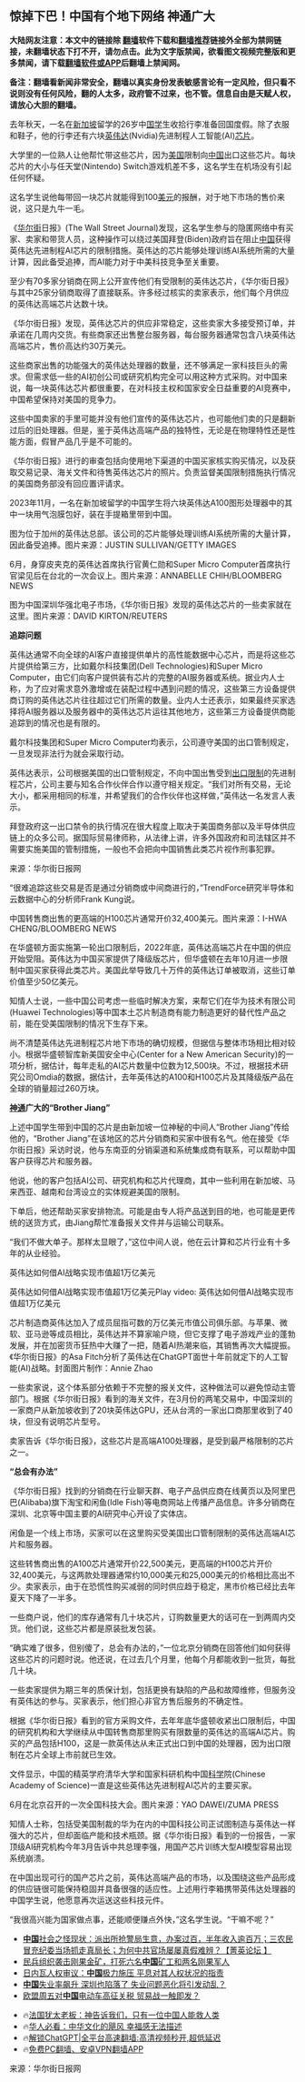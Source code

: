  <!-- 面包屑导航 --> <h2>惊掉下巴！中国有个地下网络 神通广大</h2> <p class="notice"><b>大陆网友注意：本文中的链接除 <a href="https://github.com/bannedbook/fanqiang" >翻墙</a>软件下载和<a href="https://github.com/killgcd/justmysocks/blob/master/README.md">翻墙推荐</a>链接外全部为禁网链接，未翻墙状态下打不开，请勿点击。此为文字版禁闻，欲看图文视频完整版和更多禁闻，请下载<a href="https://github.com/bannedbook/fanqiang">翻墙软件或APP</a>后翻墙上禁闻网。</p><p>备注：翻墙看新闻非常安全，翻墙以真实身份发表敏感言论有一定风险，但只看不说则没有任何风险，翻的人太多，政府管不过来，也不管。信息自由是天赋人权，请放心大胆的翻墙。</b></p>  <div class="entry"> <p>去年秋天，一名在<a href="https://www.bannedbook.org/bnews/tag/%e6%96%b0%e5%8a%a0%e5%9d%a1/" class="st_tag internal_tag" rel="tag" title="标签 新加坡 下的日志">新加坡</a>留学的26岁中<span class='wp_keywordlink'><a href="https://www.bannedbook.org/forum24/" title="国学传统文化禁书" target="_blank">国学</a></span>生收拾行李准备回国度假。除了衣服和鞋子，他的行李还有六块<a href="https://www.bannedbook.org/bnews/tag/%E8%8B%B1%E4%BC%9F%E8%BE%BE/" class="st_tag internal_tag" rel="tag" title="标签 英伟达 下的日志">英伟达</a>(Nvidia)先进制程人工智能(AI)<a href="https://www.bannedbook.org/bnews/tag/%E8%8A%AF%E7%89%87/" class="st_tag internal_tag" rel="tag" title="标签 芯片 下的日志">芯片</a>。</p> <p>大学里的一位熟人让他帮忙带这些芯片，因为<a href="https://www.bannedbook.org/bnews/tag/%e7%be%8e%e5%9b%bd/" class="st_tag internal_tag" rel="tag" title="标签 美国 下的日志">美国</a>限制向<span class='wp_keywordlink_affiliate'><a href="https://www.bannedbook.org/" title="中国" target="_blank">中国</a></span>出口这些芯片。每块芯片的大小与任天堂(Nintendo) Switch游戏机差不多，这名学生在机场没有引起任何怀疑。</p> <p>这名学生说他每带回一块芯片就能得到100<a href="https://www.bannedbook.org/bnews/tag/%e7%be%8e%e5%85%83/" class="st_tag internal_tag" rel="tag" title="标签 美元 下的日志">美元</a>的报酬，对于地下市场的售价来说，这只是九牛一毛。</p> <p>《<a href="https://www.bannedbook.org/bnews/tag/%e5%8d%8e%e5%b0%94%e8%a1%97/" class="st_tag internal_tag" rel="tag" title="标签 华尔街 下的日志">华尔街</a>日报》(The Wall Street Journal)发现，这名学生参与的隐匿网络中有买家、卖家和带货人员，这种操作可以绕过美国拜登(Biden)政府旨在阻止<a href="https://www.bannedbook.org/bnews/tag/%E4%B8%AD%E5%9B%BD/" class="st_tag internal_tag" rel="tag" title="标签 中国 下的日志">中国</a>获得英伟达先进制程AI芯片的限制措施。英伟达的芯片能够处理训练AI系统所需的大量计算，因此备受追捧，而AI能力对于中美科技竞争至关重要。</p> <p>至少有70多家分销商在网上公开宣传他们有受限制的英伟达芯片，《华尔街日报》与其中25家分销商取得了直接联系。许多经过核实的卖家表示，他们每个月供应的英伟达高端芯片达数十块。</p> <p>《华尔街日报》发现，英伟达芯片的供应非常稳定，这些卖家大多接受预订单，并承诺在几周内交货。有些商家还出售整台服务器，每台服务器通常包含八块英伟达高端芯片，售价高达约30万美元。</p> <p>这些商家出售的功能强大的英伟达处理器的数量，还不够满足一家科技巨头的需求。但需求低一些的AI初创公司或研究机构完全可以用这种方式采购。对中国来说，每一块英伟达芯片都很重要，在对科技主权和国家安全日益重要的AI竞赛中，中国希望保持对美国的竞争力。</p> <p>这些中国卖家的手里可能并没有他们宣传的英伟达芯片，也可能他们卖的只是翻新过后的旧处理器。但是，鉴于英伟达高端产品的独特性，无论是在物理特性还是性能方面，假冒产品几乎是不可能的。</p> <p>《华尔街日报》进行的审查包括向使用地下渠道的中国买家核实购买情况，以及获取交易记录、海关文件和待售英伟达芯片的照片。负责监督美国限制措施执行情况的美国商务部没有回应置评请求。</p> <p>2023年11月，一名在新加坡留学的中国学生将六块英伟达A100图形处理器中的其中一块用气泡膜包好，装在手提箱里带到中国。</p> <p>图为位于加州的英伟达总部。该公司的芯片能够处理训练AI系统所需的大量计算，因此备受追捧。图片来源：JUSTIN SULLIVAN/GETTY IMAGES</p> <p>6月，身穿皮夹克的英伟达首席执行官黄仁勋和Super Micro Computer首席执行官梁见后在台北的一次会议上。图片来源：ANNABELLE CHIH/BLOOMBERG NEWS</p>  <p>图为中国深圳华强北电子市场，《华尔街日报》发现的英伟达芯片的一些卖家就在这里。图片来源：DAVID KIRTON/REUTERS</p> <p><strong>追踪问题</strong></p> <p>英伟达通常不向全球的AI客户直接提供单片的高性能数据中心芯片，而是将这些芯片提供给第三方，比如戴尔科技集团(Dell Technologies)和Super Micro Computer，由它们向客户提供装有芯片的完整的AI服务器或系统。据业内人士称，为了应对需求意外激增或在装配过程中遇到问题的情况，这些第三方设备提供商订购的英伟达芯片往往超过它们所需的数量。业内人士还表示，如果最终买家选择将AI服务器以及服务器中的英伟达芯片运往其他地方，这些第三方设备提供商能追踪到的情况也是有限的。</p> <p>戴尔科技集团和Super Micro Computer均表示，公司遵守美国的出口管制规定，一旦发现非法行为就会采取行动。</p> <p>英伟达表示，公司根据美国的出口管制规定，不向中国出售受到<a href="https://www.bannedbook.org/bnews/tag/%E5%87%BA%E5%8F%A3%E9%99%90%E5%88%B6/" class="st_tag internal_tag" rel="tag" title="标签 出口限制 下的日志">出口限制</a>的先进制程芯片，公司主要与知名合作伙伴合作以遵守相关规定。“我们对所有交易，无论大小，都采用相同的标准，并希望我们的合作伙伴也这样做，”英伟达一名发言人表示。</p> <p>拜登政府这一出口禁令的执行情况在很大程度上取决于美国商务部以及半导体供应链上的众多公司。据国际贸易律师称，从法律上讲，许多外国政府和司法辖区并不需要实施美国的管制措施，一般也不会把向中国销售此类芯片视作刑事犯罪。</p> <p class="src-info">来源：华尔街日报网 </p> <p>“很难追踪这些交易是否是通过分销商或中间商进行的，”TrendForce研究半导体和云数据中心的分析师Frank Kung说。</p> <p>中国转售商出售的更高端的H100芯片通常开价32,400美元。图片来源：I-HWA CHENG/BLOOMBERG NEWS</p> <p>在华盛顿方面实施第一轮出口限制后，2022年底，英伟达高端芯片在中国的供应开始受阻。英伟达为中国买家提供了降级版芯片，但华盛顿在去年10月进一步限制中国买家获得此类芯片。美国此举导致几十万件的英伟达订单被取消，这些订单价值至少50亿美元。</p> <p>知情人士说，一些中国公司考虑一些临时解决方案，来帮它们在华为技术有限公司(Huawei Technologies)等中国本土芯片制造商有能力制造更好的替代性产品之前，能在受美国限制的情况下生存下来。</p> <p>尚不清楚英伟达先进制程芯片地下市场的确切规模，但据信与整体市场相比相对较小。根据华盛顿智库新美国安全中心(Center for a New American Security)的一项分析，据估计，每年走私的AI芯片数量中位数为12,500块。不过，根据技术研究公司Omdia的数据，据估计，去年英伟达的A100和H100芯片及其降级版产品在全球的销量超过260万块。</p>  <p><strong><a href="https://www.bannedbook.org/bnews/tag/%e7%a5%9e%e9%80%9a/" class="st_tag internal_tag" rel="tag" title="标签 神通 下的日志">神通</a>广大的“Brother Jiang”</strong></p> <p>上述中国学生带到中国的芯片是由新加坡一位神秘的中间人“Brother Jiang”传给他的，“Brother Jiang”在该地区的芯片分销商和买家中很有名气。他在接受《华尔街日报》采访时说，他与东南亚的分销渠道和系统集成商有联系，可以帮助中国客户获得芯片和服务器。</p> <p>他说，他的客户包括AI公司、研究机构和芯片代理商，其中一些利用在新加坡、马来西亚、越南和台湾设立的实体规避美国的限制。</p> <p>下单后，他还帮助买家安排物流。可能是由专人将产品送到目的地，也可能是更传统的送货方式，由Jiang帮忙准备报关文件并与运输公司联系。</p> <p>“我们不做大单子。那样太显眼了，”这位中间人说，他在云计算和芯片行业有十多年的从业经验。</p> <p>英伟达如何借AI战略实现市值超1万亿美元</p> <p>英伟达如何借AI战略实现市值超1万亿美元Play video: 英伟达如何借AI战略实现市值超1万亿美元</p> <p>芯片制造商英伟达加入了成员屈指可数的万亿美元市值公司俱乐部。与苹果、微软、亚马逊等成员相比，英伟达并不算家喻户晓，但它支撑了电子游戏产业的蓬勃发展，并在加密货币狂热中大赚了一把，随着AI热潮来临，其销售再次大幅提振。《华尔街日报》的Asa Fitch分析了英伟达在ChatGPT面世十年前就定下的人工智能(AI)战略。封面图片制作：Annie Zhao</p> <p>一些卖家说，这个体系部分依赖于不完整的报关文件，这种做法可以避免惊动主管部门。根据《华尔街日报》看到的海关文件，在3月份的两笔交易中，中国深圳的一家商户从新加坡收到了20块英伟达GPU，还从台湾的一家出口商那里收到了40块，但没有说明芯片型号。</p> <p>卖家告诉《华尔街日报》，这些芯片是高端A100处理器，是受到最严格限制的芯片之一。</p> <p><strong>“总会有办法”</strong></p> <p>《华尔街日报》找到的分销商在行业聊天群、电子产品供应商在线黄页以及阿里巴巴(Alibaba)旗下淘宝和闲鱼(Idle Fish)等电商网站上传播产品信息。许多分销商在深圳、北京等中国主要的AI研究中心开设了实体店。</p>  <p>闲鱼是一个线上市场，买家可以在这里购买受美国出口管制限制的英伟达高端AI芯片和服务器。</p> <p>这些转售商出售的A100芯片通常开价22,500美元，更高端的H100芯片开价32,400美元，与这两款处理器通常约10,000美元和25,000美元的价格相比高出不少。卖家表示，由于在恐慌性购买减弱的同时供应趋于稳定，黑市价格已经比去年夏天下降了一半多。</p> <p>一些商户说，他们的库存通常有几十块芯片，订购数量更大的话可在一到两周内交货。他们说，这些芯片都是原装批发包装。</p> <p>“确实难了很多，但别傻了，总会有办法的，”一位北京分销商在回答他们如何获得这些芯片的问题时说。他还说，在过去几个月里，他每个月都能收到一批货，每批几十块。</p> <p>一些卖家提供为期三年的质保计划，包括更换有缺陷的产品和故障维修，但服务没有英伟达的参与。买家表示，他们担心非官方售后服务的不确定性。</p> <p>根据《华尔街日报》看到的官方采购文件，去年年底华盛顿收紧出口限制后，中国的研究机构和大学继续从中国转售商那里购买有限数量的英伟达的高端AI芯片。购买的产品包括H100，这是一款英伟达从未正式出口到中国的处理器，因为出口限制在芯片全球上市前就已生效。</p> <p>文件显示，中国的精英学府清华大学和国家科研机构中国<span class='wp_keywordlink'><a href="https://www.bannedbook.org/forum11/topic309.html" title="禁片：“科学”的棍子" target="_blank">科学</a></span>院(Chinese Academy of Science)一直是这些英伟达先进制程AI芯片的主要买家。</p> <p>6月在北京召开的一次全国科技大会。图片来源：YAO DAWEI/ZUMA PRESS</p> <p>知情人士称，包括受美国制裁的华为在内的中国科技公司正试图制造与英伟达一样强大的芯片，但却面临产能和技术瓶颈。据《华尔街日报》看到的一份报告，一家顶级AI研究机构今年3月告诉中共总理李强，用国产芯片训练大型AI模型容易出现系统崩溃。</p> <p>在中国出现可行的国产芯片之前，英伟达高端产品的市场，以及围绕这些产品形成的供应链很可能保持稳固并具备很强的适应性。上述用行李箱携带英伟达处理器的中国学生说，他愿意再次运送这些科技元件。</p> <p>“我很高兴能为国家做点事，还能顺便赚点外快，”这名学生说。“干嘛不呢？”</p> <!--<div id="taboola-mid-1"></div>--><ul class='op-related-articles' title='相关阅读'> <li><a href='https://www.bannedbook.org/bnews/bannedvideo/20240705/2058330.html' target='_blank'><b>中国</b>社会之怪现状：派出所抢警局生意，办案过百，半年收入逾百万；三农民冒充纪委当场抓走真局长；为何中共官场屡屡真假难辨？【菁英论坛 】</a></li> <li><a href='https://www.bannedbook.org/bnews/headline/20240705/2058328.html' target='_blank'>民兵组织袭击刚果金矿，打死六名<b>中国</b>矿工和两名刚果军人</a></li> <li><a href='https://www.bannedbook.org/bnews/headline/20240705/2058322.html' target='_blank'>日内瓦人权审议：<b>中国</b>极力施压 平息对其人权状况的指责</a></li> <li><a href='https://www.bannedbook.org/bnews/baitai/20240705/2058318.html' target='_blank'><b>中国</b>失业率飙升 深圳也陷落了 失业问题恶化将引发动乱？</a></li> <li><a href='https://www.bannedbook.org/bnews/ssgc/20240705/2058313.html' target='_blank'>欧盟周五对<b>中国</b>电动车高征关税 贸易战一触即发？</a></li> </ul> <ul class="texttj"> <li>🔥<a href="https://www.bannedbook.org/bnews/ssgc/20230219/1850782.html" target="_blank">法国犹太老板：神告诉我们，只有一位中国人能救人类</a></li> <li>🔥<a href="https://www.bannedbook.org/bnews/comments/20220220/1694796.html" target="_blank">华人必看：中华文化的飓风 幸福感无法描述</a></li> <li>🔥<a href="https://github.com/bannedbook/fanqiang/wiki/V2ray%E6%9C%BA%E5%9C%BA" target="_blank">解锁ChatGPT|全平台高速翻墙:高清视频秒开,超低延迟</a></li> <li>🔥<a href="https://github.com/bannedbook/fanqiang/wiki/%E7%A6%81%E9%97%BB%E7%BD%91%E5%AE%89%E5%8D%93%E7%BF%BB%E5%A2%99%E6%96%B0%E9%97%BBAPP" target="_blank">免费PC翻墙、安卓VPN翻墙APP</a></li> </ul><p class="src-info">来源：华尔街日报网 </p> <a name='sharetosocial'></a> <div style="margin-bottom:5px;padding-bottom:5px;clear:both"> <div id="archive-pix-1" class="banner-ads"> <!-- AuctionX Display platform tag START --> <div id="27602x728x90x621x_ADSLOT1" clicktrack="%%CLICK_URL_ESC%%"></div>  <!-- AuctionX Display platform tag END --> </div> <div id="archive-pix-2" class="banner-ads"> <!-- AuctionX Display platform tag START --> <div id="27556x300x250x621x_ADSLOT1" clicktrack="%%CLICK_URL_ESC%%" style="margin:0 auto;text-align:center"></div>  <!-- AuctionX Display platform tag END --> </div> </div>  <div id="archive-pix-1" class="banner-ads"> <!-- AuctionX Display platform tag START --> <div id="27603x728x90x621x_ADSLOT1" clicktrack="%%CLICK_URL_ESC%%"></div>  <!-- AuctionX Display platform tag END --> </div> </div><!--END ENTRY--> 